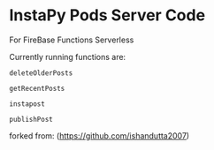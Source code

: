 # InstaPy Pods Server Code
For FireBase Functions Serverless

Currently running functions are:
```
deleteOlderPosts

getRecentPosts

instapost

publishPost
```

forked from: (https://github.com/ishandutta2007)

